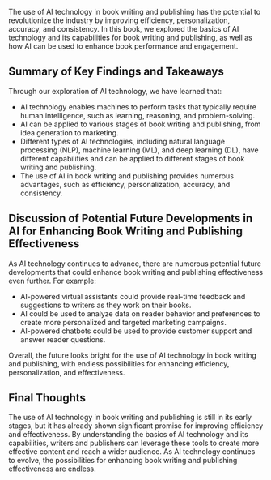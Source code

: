 
The use of AI technology in book writing and publishing has the potential to revolutionize the industry by improving efficiency, personalization, accuracy, and consistency. In this book, we explored the basics of AI technology and its capabilities for book writing and publishing, as well as how AI can be used to enhance book performance and engagement.

Summary of Key Findings and Takeaways
-------------------------------------

Through our exploration of AI technology, we have learned that:

* AI technology enables machines to perform tasks that typically require human intelligence, such as learning, reasoning, and problem-solving.
* AI can be applied to various stages of book writing and publishing, from idea generation to marketing.
* Different types of AI technologies, including natural language processing (NLP), machine learning (ML), and deep learning (DL), have different capabilities and can be applied to different stages of book writing and publishing.
* The use of AI in book writing and publishing provides numerous advantages, such as efficiency, personalization, accuracy, and consistency.

Discussion of Potential Future Developments in AI for Enhancing Book Writing and Publishing Effectiveness
---------------------------------------------------------------------------------------------------------

As AI technology continues to advance, there are numerous potential future developments that could enhance book writing and publishing effectiveness even further. For example:

* AI-powered virtual assistants could provide real-time feedback and suggestions to writers as they work on their books.
* AI could be used to analyze data on reader behavior and preferences to create more personalized and targeted marketing campaigns.
* AI-powered chatbots could be used to provide customer support and answer reader questions.

Overall, the future looks bright for the use of AI technology in book writing and publishing, with endless possibilities for enhancing efficiency, personalization, and effectiveness.

Final Thoughts
--------------

The use of AI technology in book writing and publishing is still in its early stages, but it has already shown significant promise for improving efficiency and effectiveness. By understanding the basics of AI technology and its capabilities, writers and publishers can leverage these tools to create more effective content and reach a wider audience. As AI technology continues to evolve, the possibilities for enhancing book writing and publishing effectiveness are endless.

